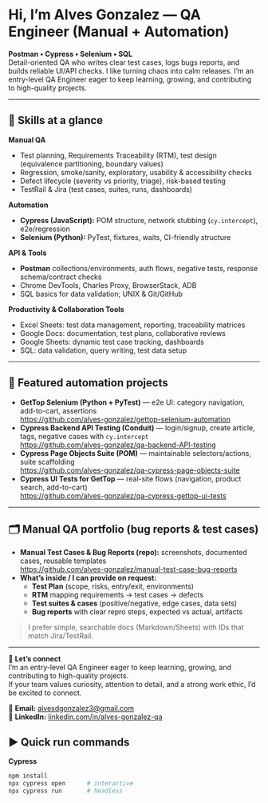 # Hi, I’m Alves Gonzalez — QA Engineer (Manual + Automation)

**Postman • Cypress • Selenium • SQL**  
Detail-oriented QA who writes clear test cases, logs bugs reports, and builds reliable UI/API checks. I like turning chaos into calm releases.
I’m an entry-level QA Engineer eager to keep learning, growing, and contributing to high-quality projects.

---

## 🔧 Skills at a glance
**Manual QA**
- Test planning, Requirements Traceability (RTM), test design (equivalence partitioning, boundary values)
- Regression, smoke/sanity, exploratory, usability & accessibility checks
- Defect lifecycle (severity vs priority, triage), risk-based testing
- TestRail & Jira (test cases, suites, runs, dashboards)

**Automation**
- **Cypress (JavaScript):** POM structure, network stubbing (`cy.intercept`), e2e/regression
- **Selenium (Python):** PyTest, fixtures, waits, CI-friendly structure

**API & Tools**
- **Postman** collections/environments, auth flows, negative tests, response schema/contract checks
- Chrome DevTools, Charles Proxy, BrowserStack, ADB
- SQL basics for data validation; UNIX & Git/GitHub

**Productivity & Collaboration Tools**
- Excel Sheets: test data management, reporting, traceability matrices
- Google Docs: documentation, test plans, collaborative reviews
- Google Sheets: dynamic test case tracking, dashboards
- SQL: data validation, query writing, test data setup

---

## 🧪 Featured automation projects
- **GetTop Selenium (Python + PyTest)** — e2e UI: category navigation, add-to-cart, assertions  
	https://github.com/alves-gonzalez/gettop-selenium-automation
- **Cypress Backend API Testing (Conduit)** — login/signup, create article, tags, negative cases with `cy.intercept`  
	https://github.com/alves-gonzalez/qa-backend-API-testing
- **Cypress Page Objects Suite (POM)** — maintainable selectors/actions, suite scaffolding  
	https://github.com/alves-gonzalez/qa-cypress-page-objects-suite
- **Cypress UI Tests for GetTop** — real-site flows (navigation, product search, add-to-cart)  
	https://github.com/alves-gonzalez/qa-cypress-gettop-ui-tests

---

## 🗂 Manual QA portfolio (bug reports & test cases)
- **Manual Test Cases & Bug Reports (repo):** screenshots, documented cases, reusable templates  
	https://github.com/alves-gonzalez/manual-test-case-bug-reports
- **What’s inside / I can provide on request:**
	- **Test Plan** (scope, risks, entry/exit, environments)
	- **RTM** mapping requirements → test cases → defects
	- **Test suites & cases** (positive/negative, edge cases, data sets)
	- **Bug reports** with clear repro steps, expected vs actual, artifacts

> I prefer simple, searchable docs (Markdown/Sheets) with IDs that match Jira/TestRail.

---

💬 **Let’s connect**  
I’m an entry-level QA Engineer eager to keep learning, growing, and contributing to high-quality projects.  
If your team values curiosity, attention to detail, and a strong work ethic, I’d be excited to connect.

📩 **Email:** alvesdgonzalez3@gmail.com  
🔗 **LinkedIn:** [linkedin.com/in/alves-gonzalez-qa](https://www.linkedin.com/in/alves-gonzalez-qa)

## ▶️ Quick run commands

**Cypress**
```bash
npm install
npx cypress open      # interactive
npx cypress run       # headless
```
